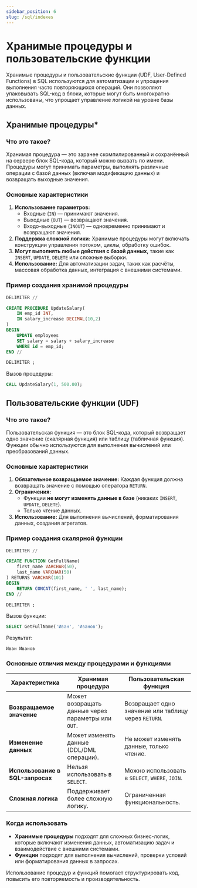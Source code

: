 ```yaml
---
sidebar_position: 6
slug: /sql/indexes
---
```


# Хранимые процедуры и пользовательские функции

Хранимые процедуры и пользовательские функции (UDF, User-Defined Functions) в SQL используются для автоматизации и упрощения выполнения часто повторяющихся операций. Они позволяют упаковывать SQL-код в блоки, которые могут быть многократно использованы, что упрощает управление логикой на уровне базы данных.

## Хранимые процедуры*

### Что это такое?

Хранимая процедура — это заранее скомпилированный и сохранённый на сервере блок SQL-кода, который можно вызвать по имени. Процедуры могут принимать параметры, выполнять различные операции с базой данных (включая модификацию данных) и возвращать выходные значения.

### Основные характеристики

1. **Использование параметров:** 
   - Входные (`IN`) — принимают значения.
   - Выходные (`OUT`) — возвращают значения.
   - Входо-выходные (`INOUT`) — одновременно принимают и возвращают значения.
2. **Поддержка сложной логики:** Хранимые процедуры могут включать конструкции управления потоком, циклы, обработку ошибок.
3. **Могут выполнять любые действия с базой данных,** такие как `INSERT`, `UPDATE`, `DELETE` или сложные выборки.
4. **Использование:** Для автоматизации задач, таких как расчёты, массовая обработка данных, интеграция с внешними системами.

### Пример создания хранимой процедуры

```sql
DELIMITER //

CREATE PROCEDURE UpdateSalary(
    IN emp_id INT,
    IN salary_increase DECIMAL(10,2)
)
BEGIN
    UPDATE employees
    SET salary = salary + salary_increase
    WHERE id = emp_id;
END //

DELIMITER ;
```

Вызов процедуры:

```sql
CALL UpdateSalary(1, 500.00);
```

## Пользовательские функции (UDF)

### Что это такое?

Пользовательская функция — это блок SQL-кода, который возвращает одно значение (скалярная функция) или таблицу (табличная функция). Функции обычно используются для выполнения вычислений или преобразований данных.

### Основные характеристики

1. **Обязательное возвращаемое значение:** Каждая функция должна возвращать значение с помощью оператора `RETURN`.
2. **Ограничения:**
   - Функции **не могут изменять данные в базе** (никаких `INSERT`, `UPDATE`, `DELETE`).
   - Только чтение данных.
3. **Использование:** Для выполнения вычислений, форматирования данных, создания агрегатов.

### Пример создания скалярной функции

```sql
DELIMITER //

CREATE FUNCTION GetFullName(
    first_name VARCHAR(50),
    last_name VARCHAR(50)
) RETURNS VARCHAR(101)
BEGIN
    RETURN CONCAT(first_name, ' ', last_name);
END //

DELIMITER ;
```

Вызов функции:

```sql
SELECT GetFullName('Иван', 'Иванов');
```

Результат:

```
Иван Иванов
```

### Основные отличия между процедурами и функциями

| **Характеристика**         | **Хранимая процедура**                       | **Пользовательская функция**                     |
|-----------------------------|---------------------------------------------|-------------------------------------------------|
| **Возвращаемое значение**   | Может возвращать данные через параметры или `OUT`. | Возвращает одно значение или таблицу через `RETURN`. |
| **Изменение данных**        | Может изменять данные (DDL/DML операции).    | Не может изменять данные, только чтение.        |
| **Использование в SQL-запросах** | Нельзя использовать в `SELECT`.              | Можно использовать в `SELECT`, `WHERE`, `JOIN`. |
| **Сложная логика**          | Поддерживает более сложную логику.          | Ограниченная функциональность.                 |

### Когда использовать

- **Хранимые процедуры** подходят для сложных бизнес-логик, которые включают изменения данных, автоматизацию задач и взаимодействие с внешними системами.
- **Функции** подходят для выполнения вычислений, проверки условий или форматирования данных в запросах.

Использование процедур и функций помогает структурировать код, повысить его повторяемость и производительность.
